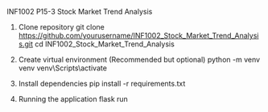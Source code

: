 INF1002 P15-3
Stock Market Trend Analysis

1. Clone repository
   git clone https://github.com/yourusername/INF1002_Stock_Market_Trend_Analysis.git
   cd INF1002_Stock_Market_Trend_Analysis

2. Create virtual environment (Recommended but optional)
   python -m venv venv
   venv\Scripts\activate

3. Install dependencies
   pip install -r requirements.txt

4. Running the application
   flask run
